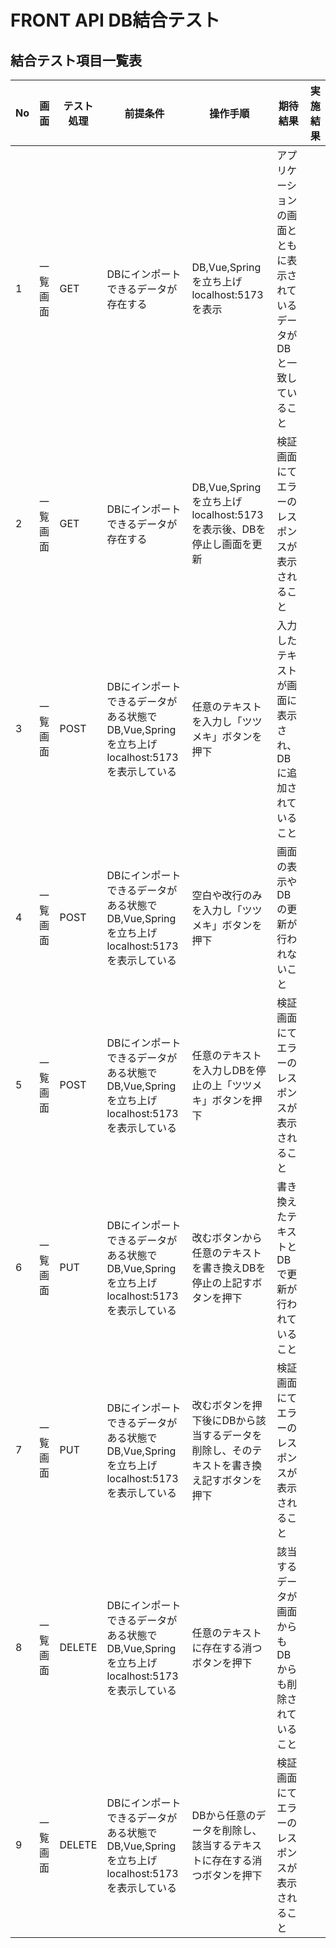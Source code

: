 # FRONT API DB結合テスト
## 結合テスト項目一覧表
| No   | 画面 | テスト処理 | 前提条件 | 操作手順 | 期待結果 | 実施結果 |
| --- | ----------- | ------- | ------- | ------- | ------- | ------- |
| 1 | 一覧画面 | GET | DBにインポートできるデータが存在する | DB,Vue,Springを立ち上げlocalhost:5173を表示 | アプリケーションの画面とともに表示されているデータがDBと一致していること ||
| 2 | 一覧画面 | GET | DBにインポートできるデータが存在する | DB,Vue,Springを立ち上げlocalhost:5173を表示後、DBを停止し画面を更新 | 検証画面にてエラーのレスポンスが表示されること ||
| 3 | 一覧画面 | POST | DBにインポートできるデータがある状態でDB,Vue,Springを立ち上げlocalhost:5173を表示している | 任意のテキストを入力し「ツツメキ」ボタンを押下 | 入力したテキストが画面に表示され、DBに追加されていること ||
| 4 | 一覧画面 | POST | DBにインポートできるデータがある状態でDB,Vue,Springを立ち上げlocalhost:5173を表示している | 空白や改行のみを入力し「ツツメキ」ボタンを押下 | 画面の表示やDBの更新が行われないこと ||
| 5 | 一覧画面 | POST | DBにインポートできるデータがある状態でDB,Vue,Springを立ち上げlocalhost:5173を表示している | 任意のテキストを入力しDBを停止の上「ツツメキ」ボタンを押下 | 検証画面にてエラーのレスポンスが表示されること ||
| 6 | 一覧画面 | PUT | DBにインポートできるデータがある状態でDB,Vue,Springを立ち上げlocalhost:5173を表示している | 改むボタンから任意のテキストを書き換えDBを停止の上記すボタンを押下 | 書き換えたテキストとDBで更新が行われていること ||
| 7 | 一覧画面 | PUT | DBにインポートできるデータがある状態でDB,Vue,Springを立ち上げlocalhost:5173を表示している | 改むボタンを押下後にDBから該当するデータを削除し、そのテキストを書き換え記すボタンを押下 | 検証画面にてエラーのレスポンスが表示されること ||
| 8 | 一覧画面 | DELETE | DBにインポートできるデータがある状態でDB,Vue,Springを立ち上げlocalhost:5173を表示している | 任意のテキストに存在する消つボタンを押下 | 該当するデータが画面からもDBからも削除されていること ||
| 9 | 一覧画面 | DELETE | DBにインポートできるデータがある状態でDB,Vue,Springを立ち上げlocalhost:5173を表示している | DBから任意のデータを削除し、該当するテキストに存在する消つボタンを押下 | 検証画面にてエラーのレスポンスが表示されること ||